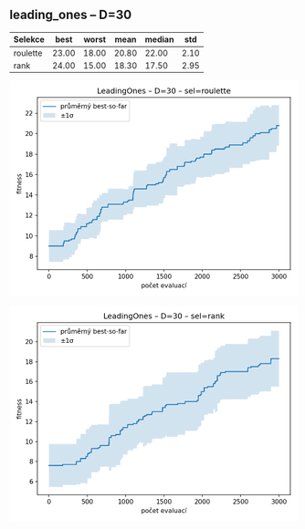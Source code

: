 ## leading_ones – D=30

| Selekce | best | worst | mean | median | std |
|---------|------|-------|------|--------|-----|
| roulette | 23.00 | 18.00 | 20.80 | 22.00 | 2.10 |
| rank | 24.00 | 15.00 | 18.30 | 17.50 | 2.95 |

![roulette](./roulette.png)

![rank](./rank.png)

